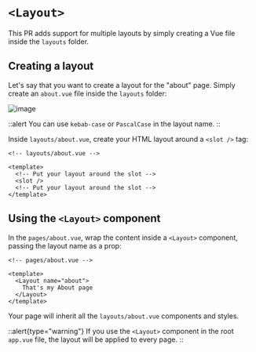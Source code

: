 # `<Layout>`

This PR adds support for multiple layouts by simply creating a Vue file inside the `layouts` folder.

## Creating a layout

Let's say that you want to create a layout for the "about" page. Simply create an `about.vue` file inside the `layouts` folder:

![image](https://user-images.githubusercontent.com/8026741/193365247-ee9b9a17-a591-46f7-b0e6-954acc837f6e.png)

::alert
You can use `kebab-case` or `PascalCase` in the layout name.
::

Inside `layouts/about.vue`, create your HTML layout around a `<slot />` tag:

```vue
<!-- layouts/about.vue -->

<template>
  <!-- Put your layout around the slot -->
  <slot />
  <!-- Put your layout around the slot -->
</template>
```

## Using the `<Layout>` component

In the `pages/about.vue`, wrap the content inside a `<Layout>` component, passing the layout name as a prop:

```vue
<!-- pages/about.vue -->

<template>
  <Layout name="about">
    That's my About page
  </Layout>
</template>
```

Your page will inherit all the `layouts/about.vue` components and styles.

::alert{type="warning"}
If you use the `<Layout>` component in the root `app.vue` file, the layout will be applied to every page.
::
